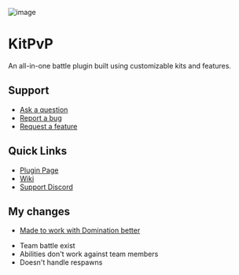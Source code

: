![image](https://i.imgur.com/3MpRXfn.png)

# KitPvP
An all-in-one battle plugin built using customizable kits and features.

## Support
* [Ask a question](https://github.com/cervinakuy/KitPvP/issues/new?assignees=&labels=help+wanted&template=ask-for-assistance.md&title=)
* [Report a bug](https://github.com/cervinakuy/KitPvP/issues/new?assignees=&labels=bug&template=report-a-bug.md&title=)
* [Request a feature](https://github.com/cervinakuy/KitPvP/issues/new?assignees=&labels=feature+request&template=request-a-feature.md&title=)

## Quick Links
* [Plugin Page](https://www.spigotmc.org/resources/27107/)
* [Wiki](https://github.com/cervinakuy/KitPvP/wiki)
* [Support Discord](https://discord.gg/Hfej6UR8Bk)

## My changes 
* [Made to work with Domination better](https://www.spigotmc.org/resources/domination-official-twitch-rivals-capture-the-point-mini-game.27977/)
 - Team battle exist
 - Abilities don't work against team members
 - Doesn't handle respawns
